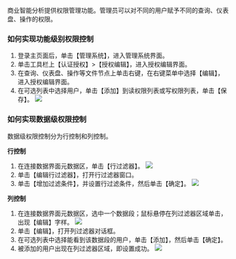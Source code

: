 商业智能分析提供权限管理功能。管理员可以对不同的用户赋予不同的查询、仪表盘、操作的权限。
### 如何实现功能级别权限控制

1. 登录主页面后，单击【管理系统】，进入管理系统界面。
2. 单击工具栏上【认证授权】>【授权编辑】，进入授权编辑界面。
3. 在查询、仪表盘、操作等文件节点上单击右键，在右键菜单中选择【编辑】，进入授权编辑界面。
4. 在可选列表中选择用户，单击【添加】到读权限列表或写权限列表，单击【保存】。
![](http://imgcache.tce.fsphere.cn/image/mc.qcloudimg.com/static/img/bd848d08743a0a3f2e8fe516497c374c/image.jpg)

### 如何实现数据级权限控制

数据级权限控制分为行控制和列控制。

**行控制**
1. 在连接数据界面元数据区，单击【行过滤器】。
![](http://imgcache.tce.fsphere.cn/image/mc.qcloudimg.com/static/img/e4228f4d83ec6aa948ed53c4eb32bb54/image.png)
2. 单击【编辑行过滤器】，打开行过滤器窗口。
3. 单击【增加过滤条件】，并设置行过滤条件，然后单击【确定】。
![](http://imgcache.tce.fsphere.cn/image/mc.qcloudimg.com/static/img/5425f2e6366f40cbe0521ede5d4fcc68/image.png)

**列控制**
1. 在连接数据界面元数据区，选中一个数据段；鼠标悬停在列过滤器区域单击，出现【编辑】字样。
![](http://imgcache.tce.fsphere.cn/image/mc.qcloudimg.com/static/img/7f2cd03bb05f1b99a2a5c4a100d7a72a/image.png)
2. 单击【编辑】，打开列过滤器对话框。
3. 在可选列表中选择能看到该数据段的用户，单击【添加】，然后单击【确定】。
4. 被添加的用户出现在列过滤器区域，即设置成功。
![](http://imgcache.tce.fsphere.cn/image/mc.qcloudimg.com/static/img/324795a285efdeb10cbec8573bbbe60c/image.png)

